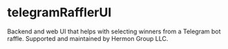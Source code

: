 # telegramRafflerUI
Backend and web UI that helps with selecting winners from a Telegram bot raffle. Supported and maintained by Hermon Group LLC.
